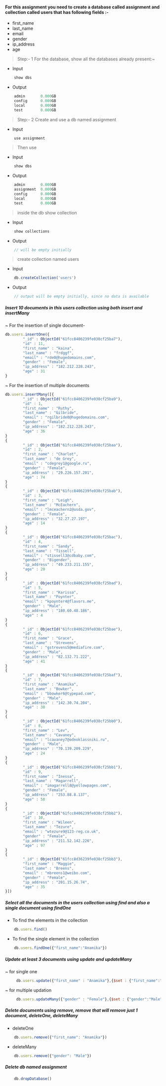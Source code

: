 #### For this assignment you need to create a database called assignment and collection called users that has following fields :-
- first_name
- last_name
- email
- gender
- ip_address
- age

> Step:- 1 For the database, show all the databases already present:~
- Input
```js
    show dbs
```
- Output
```js
    admin       0.000GB
    config      0.000GB
    local       0.000GB
    test        0.000GB
```
> Step:- 2 Create and use a db named assignment
- Input
```js
    use assignment
```
> Then use 
- Input
```js
    show dbs
```
- Output
```js
    admin       0.000GB
    assignment  0.000GB
    config      0.000GB
    local       0.000GB
    test        0.000GB
```
> inside the db <assignment> show collection
- Input
```js
    show collections
```
- Output
```js
    // will be empty initially
```
> create collection named users
- Input
```js
    db.createCollection('users')
```
- Output
```js
    // output will be empty initially, since no data is available
```
##### Insert 10 documents in this users collection using both insert and insertMany
~ For the insertion of single document-
```js
db.users.insertOne({
        "_id" : ObjectId("61fcc8406239fe038cf25ba7"),
        "id" : 11,
        "first_name" : "kaina",
        "last_name" : "frdggf",
        "email" : "rde0@hugedomains.com",
        "gender" : "Female",
        "ip_address" : "182.212.228.243",
        "age" : 31
}
```
~ For the insertion of multiple documents
```js
db.users.insertMany([{
        "_id" : ObjectId("61fcc8406239fe038cf25ba9"),
        "id" : 1,
        "first_name" : "Ruthy",
        "last_name" : "Gilbride",
        "email" : "rgilbride0@hugedomains.com",
        "gender" : "Female",
        "ip_address" : "182.212.228.243",
        "age" : 36
}
{
        "_id" : ObjectId("61fcc8406239fe038cf25baa"),
        "id" : 2,
        "first_name" : "Charlot",
        "last_name" : "de Grey",
        "email" : "cdegrey1@google.ru",
        "gender" : "Female",
        "ip_address" : "29.226.157.201",
        "age" : 74
}
{
        "_id" : ObjectId("61fcc8406239fe038cf25bab"),
        "id" : 3,
        "first_name" : "Leigh",
        "last_name" : "McEachern",
        "email" : "lmceachern2@usda.gov",
        "gender" : "Female",
        "ip_address" : "32.27.27.197",
        "age" : 14
}
{
        "_id" : ObjectId("61fcc8406239fe038cf25bac"),
        "id" : 4,
        "first_name" : "Sandy",
        "last_name" : "Tissell",
        "email" : "stissell3@cdbaby.com",
        "gender" : "Bigender",
        "ip_address" : "49.233.211.155",
        "age" : 20
}
{
        "_id" : ObjectId("61fcc8406239fe038cf25bad"),
        "id" : 5,
        "first_name" : "Karissa",
        "last_name" : "Poynter",
        "email" : "kpoynter4@flavors.me",
        "gender" : "Male",
        "ip_address" : "180.60.48.186",
        "age" : 4
}
{
        "_id" : ObjectId("61fcc8406239fe038cf25bae"),
        "id" : 6,
        "first_name" : "Grace",
        "last_name" : "Strevens",
        "email" : "gstrevens5@mediafire.com",
        "gender" : "Male",
        "ip_address" : "82.132.71.222",
        "age" : 41
}
{
        "_id" : ObjectId("61fcc8406239fe038cf25baf"),
        "id" : 7,
        "first_name" : "Anamika",
        "last_name" : "Bowker",
        "email" : "bbowker6@typepad.com",
        "gender" : "Male",
        "ip_address" : "142.30.74.204",
        "age" : 30
}
{
        "_id" : ObjectId("61fcc8406239fe038cf25bb0"),
        "id" : 8,
        "first_name" : "Lev",
        "last_name" : "Cavaney",
        "email" : "lcavaney7@odnoklassniki.ru",
        "gender" : "Male",
        "ip_address" : "70.139.209.229",
        "age" : 24
}
{
        "_id" : ObjectId("61fcc8406239fe038cf25bb1"),
        "id" : 9,
        "first_name" : "Inessa",
        "last_name" : "Magarrell",
        "email" : "imagarrell8@yellowpages.com",
        "gender" : "Female",
        "ip_address" : "253.88.8.137",
        "age" : 58
}
{
        "_id" : ObjectId("61fcc8406239fe038cf25bb2"),
        "id" : 10,
        "first_name" : "Wileen",
        "last_name" : "Tezure",
        "email" : "wtezure9@123-reg.co.uk",
        "gender" : "Female",
        "ip_address" : "211.52.142.226",
        "age" : 97
}
{
        "_id" : ObjectId("61fcc8d36239fe038cf25bb3"),
        "first_name" : "Maggie",
        "last_name" : "Breens",
        "email" : "mbreens1@weibo.com",
        "gender" : "Female",
        "ip_address" : "201.15.26.74",
        "age" : 35
}])
```
##### Select all the documents in the users collection using find and also a single document using findOne
- To find the elements in the collection
```js
    db.users.find()
```
- To find the single element in the collection
```js
    db.users.findOne({"first_name":"Anamika"})
```
##### Update at least 3 documents using update and updateMany
~ for single one
```js
     db.users.update({"first_name" : "Anamika"},{$set : {"first_name":"Princess"}})
```
~ for multiple updation
```js
     db.users.updateMany({"gender" : "Female"},{$set : {"gender":"Male"}})
```
##### Delete documents using remove, remove that will remove just 1 document, deleteOne, deleteMany
- deleteOne
```js
    db.users.remove({"first_name": "Anamika"})
```
- deleteMany
```js
    db.users.remove({"gender": "Male"})
```
##### Delete db named assignment
```js
    db.dropDatabase()
```
